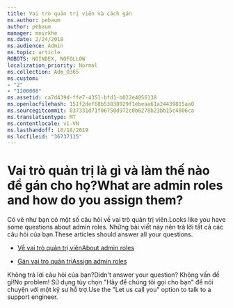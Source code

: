 ```yaml
---
title: Vai trò quản trị viên và cách gán
ms.author: pebaum
author: pebaum
manager: mnirkhe
ms.date: 2/24/2018
ms.audience: Admin
ms.topic: article
ROBOTS: NOINDEX, NOFOLLOW
localization_priority: Normal
ms.collection: Adm_O365
ms.custom:
- "2"
- "1200008"
ms.assetid: ca7d439d-ffe7-4351-bfd1-b022e4056138
ms.openlocfilehash: 151f2def68b53838929f1ebeaa61a24439815aa0
ms.sourcegitcommit: 037331d71f06750d972c0b6278b23bb15c4806ca
ms.translationtype: MT
ms.contentlocale: vi-VN
ms.lasthandoff: 10/18/2019
ms.locfileid: "36737115"
---
```

# <a name="what-are-admin-roles-and-how-do-you-assign-them"></a><span data-ttu-id="2311e-102">Vai trò quản trị là gì và làm thế nào để gán cho họ?</span><span class="sxs-lookup"><span data-stu-id="2311e-102">What are admin roles and how do you assign them?</span></span>

<span data-ttu-id="2311e-103">Có vẻ như bạn có một số câu hỏi về vai trò quản trị viên.</span><span class="sxs-lookup"><span data-stu-id="2311e-103">Looks like you have some questions about admin roles.</span></span> <span data-ttu-id="2311e-104">Những bài viết này nên trả lời tất cả các câu hỏi của bạn.</span><span class="sxs-lookup"><span data-stu-id="2311e-104">These articles should answer all your questions.</span></span>
  
- [<span data-ttu-id="2311e-105">Về vai trò quản trị viên</span><span class="sxs-lookup"><span data-stu-id="2311e-105">About admin roles</span></span>](https://docs.microsoft.com/office365/admin/add-users/about-admin-roles)

- [<span data-ttu-id="2311e-106">Gán vai trò quản trị</span><span class="sxs-lookup"><span data-stu-id="2311e-106">Assign admin roles</span></span>](https://docs.microsoft.com/office365/admin/add-users/assign-admin-roles)

<span data-ttu-id="2311e-107">Không trả lời câu hỏi của bạn?</span><span class="sxs-lookup"><span data-stu-id="2311e-107">Didn't answer your question?</span></span> <span data-ttu-id="2311e-108">Không vấn đề gì!</span><span class="sxs-lookup"><span data-stu-id="2311e-108">No problem!</span></span> <span data-ttu-id="2311e-109">Sử dụng tùy chọn "Hãy để chúng tôi gọi cho bạn" để nói chuyện với một kỹ sư hỗ trợ.</span><span class="sxs-lookup"><span data-stu-id="2311e-109">Use the "Let us call you" option to talk to a support engineer.</span></span>
  